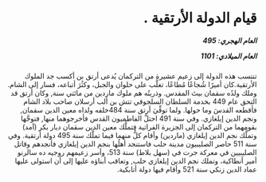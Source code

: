 <h1 dir="rtl">قيام الدولة الأرتقية .</h1>

<h5 dir="rtl">العام الهجري:  495

العام الميلادي: 1101

</h5>

<p dir="rtl">تنتسب هذه الدولة إلى زعيم عشيرة من التركمان يُدعى أرتق بن أكسب جد الملوك الأرتقية.كان أميرًا شُجاعًا مُطاعًا، تغلَّب على حلوان والجبل، وكثُرَ أتباعه، فسار إلى الشام. وملك ولدُه سقمان بيتَ المقدس. وذريتُه هم ملوك ماردين من مائتي سنة, وكان أرتق قد التحق عام 449 بخدمة السلطان السلجوقي تتش بن ألب أرسلان صاحب بلاد الشام فأقطعه القدسَ وما حولها. ولما توفِّيَ أرتق سنة 484خلفه ولداه معين الدين سقمان, ونجم الدين إيلغازي. وفي سنة 491 احتلَّ الفاطميون القدس فأخرجوهما منها, فتوجَّها بقومهما من التركمان إلى الجزيرة الفراتية فتملَّك معين الدين سقمان ديار بكر (آمد) وتملَّك نجم الدين إيلغازي (ماردين) وأقام كلٌّ منهما فيما تملَّك سنة 495 دولة أرتقية. وفي سنة 511 حاصر الصليبيون مدينة حلب فاستنجد أهلُها بنجم الدين إيلغازي فأنجدهم وقاتل الصليبيين في معركة جرت في (سهل بلاط) سنة 513، وأسر زعيمهم روجيه ده سالرنو أمير أنطاكية، وتملك نجم الدين إيلغازي حلب, وتعاقب أبناؤه عليها إلى أن استولى عليها عماد الدين زنكي سنة 521 وأقام فيها دولة أتابكية.</p></br>
